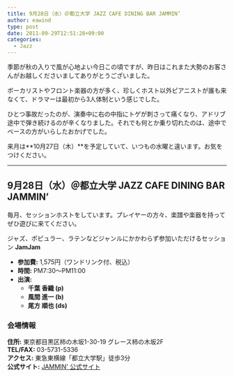 ```yaml
---
title: 9月28日（水）＠都立大学 JAZZ CAFE DINING BAR JAMMIN’
author: eawind
type: post
date: 2011-09-29T12:51:28+09:00
categories:
  - Jazz
---
```

季節が秋の入りで風が心地よい今日この頃ですが、昨日はこれまた大勢のお客さんがお越しくださいましてありがとうございました。

ボーカリストやフロント楽器の方が多く、珍しくホスト以外ピアニストが誰も来なくて、ドラマーは最初から3人体制という感じでした。

ひとつ事故だったのが、演奏中に右の中指にトゲが刺さって痛くなり、アドリブ途中で弾き続けるのが辛くなりました。それでも何とか乗り切れたのは、途中でベースの方がいらしたおかげでした。

来月は**10月27日（木）**を予定していて、いつもの水曜と違います。お気をつけください。

---

## 9月28日（水）＠都立大学 JAZZ CAFE DINING BAR JAMMIN’

毎月、セッションホストをしています。プレイヤーの方々、楽譜や楽器を持ってぜひ遊びに来てください。

ジャズ、ポピュラー、ラテンなどジャンルにかかわらず参加いただけるセッション **JamJam**

- **参加費:** 1,575円（ワンドリンク付、税込）  
- **時間:** PM7:30〜PM11:00  
- **出演:**  
  - **千葉 香織 (p)**  
  - **風間 進一 (b)**  
  - **尾方 順也 (ds)**  

### 会場情報
**住所:** 東京都目黒区柿の木坂1-30-19 グレース柿の木坂2F  
**TEL/FAX:** 03-5731-5336  
**アクセス:** 東急東横線「都立大学駅」徒歩3分  
**公式サイト:** [JAMMIN' 公式サイト](http://www17.ocn.ne.jp/~jammin/index.htm)
